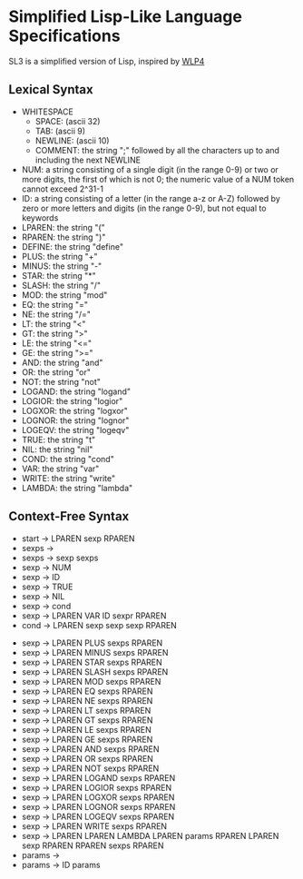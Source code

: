 # Simplified Lisp-Like Language Specifications
SL3 is a simplified version of Lisp, inspired by [WLP4](https://www.student.cs.uwaterloo.ca/~cs241/wlp4/WLP4.html)

## Lexical Syntax
* WHITESPACE
    * SPACE: (ascii 32)
    * TAB: (ascii 9)
    * NEWLINE: (ascii 10)
    * COMMENT: the string ";" followed by all the characters up to and including the next NEWLINE
* NUM: a string consisting of a single digit (in the range 0-9) or two or more digits, the first of which is not 0; the numeric value of a NUM token cannot exceed 2^31-1
* ID: a string consisting of a letter (in the range a-z or A-Z) followed by zero or more letters and digits (in the range 0-9), but not equal to keywords
* LPAREN: the string "("
* RPAREN: the string ")"
* DEFINE: the string "define"
* PLUS: the string "+"
* MINUS: the string "-"
* STAR: the string "*"
* SLASH: the string "/"
* MOD: the string "mod"
* EQ: the string "="
* NE: the string "/="
* LT: the string "<"
* GT: the string ">"
* LE: the string "<="
* GE: the string ">="
* AND: the string "and"
* OR: the string "or"
* NOT: the string "not"
* LOGAND: the string "logand"
* LOGIOR: the string "logior"
* LOGXOR: the string "logxor"
* LOGNOR: the string "lognor"
* LOGEQV: the string "logeqv"
* TRUE: the string "t"
* NIL: the string "nil"
* COND: the string "cond"
* VAR: the string "var"
* WRITE: the string "write"
* LAMBDA: the string "lambda"

## Context-Free Syntax
* start → LPAREN sexp RPAREN
* sexps →
* sexps → sexp sexps
* sexp → NUM
* sexp → ID
* sexp → TRUE
* sexp → NIL
* sexp → cond
* sexp → LPAREN VAR ID sexpr RPAREN
* cond → LPAREN sexp sexp sexp RPAREN
<!--sexp → DEFINE sexprs-->
* sexp → LPAREN PLUS sexps RPAREN
* sexp → LPAREN MINUS sexps RPAREN
* sexp → LPAREN STAR sexps RPAREN
* sexp → LPAREN SLASH sexps RPAREN
* sexp → LPAREN MOD sexps RPAREN
* sexp → LPAREN EQ sexps RPAREN
* sexp → LPAREN NE sexps RPAREN
* sexp → LPAREN LT sexps RPAREN
* sexp → LPAREN GT sexps RPAREN
* sexp → LPAREN LE sexps RPAREN
* sexp → LPAREN GE sexps RPAREN
* sexp → LPAREN AND sexps RPAREN
* sexp → LPAREN OR sexps RPAREN
* sexp → LPAREN NOT sexps RPAREN
* sexp → LPAREN LOGAND sexps RPAREN
* sexp → LPAREN LOGIOR sexps RPAREN
* sexp → LPAREN LOGXOR sexps RPAREN
* sexp → LPAREN LOGNOR sexps RPAREN
* sexp → LPAREN LOGEQV sexps RPAREN
* sexp → LPAREN WRITE sexps RPAREN
* sexp → LPAREN LPAREN LAMBDA LPAREN params RPAREN LPAREN sexp RPAREN RPAREN sexps RPAREN
* params →
* params → ID params
